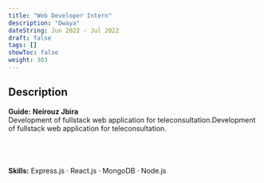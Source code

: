 ```yaml
---
title: "Web Developer Intern"
description: "Dwaya"
dateString: Jun 2022 - Jul 2022
draft: false
tags: []
showToc: false
weight: 303
---
```


## Description

**Guide:** **Neirouz Jbira**
<br>
Development of fullstack web application for teleconsultation.Development of fullstack web application for teleconsultation.
<br>
<br>
<br>
<br>
<br>
**Skills:** Express.js · React.js · MongoDB · Node.js
